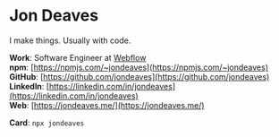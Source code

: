 # Jon Deaves

I make things. Usually with code.

**Work**:  Software Engineer at [Webflow](https://webflow.com/)<br />
**npm**:  [https://npmjs.com/~jondeaves](https://npmjs.com/~jondeaves)<br />
**GitHub**:  [https://github.com/jondeaves](https://github.com/jondeaves)<br />
**LinkedIn**:  [https://linkedin.com/in/jondeaves](https://linkedin.com/in/jondeaves)<br />
**Web**:  [https://jondeaves.me/](https://jondeaves.me/)<br />

**Card**:  `npx jondeaves`